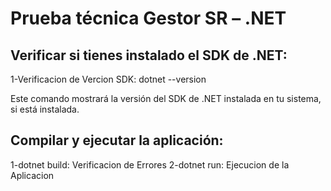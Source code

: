 # Prueba técnica Gestor SR –  .NET

## Verificar si tienes instalado el SDK de .NET:

1-Verificacion de Vercion SDK: dotnet --version

Este comando mostrará la versión del SDK de .NET instalada en tu sistema, si está instalada.

## Compilar y ejecutar la aplicación:

1-dotnet build: Verificacion de Errores
2-dotnet run: Ejecucion de la Aplicacion 





